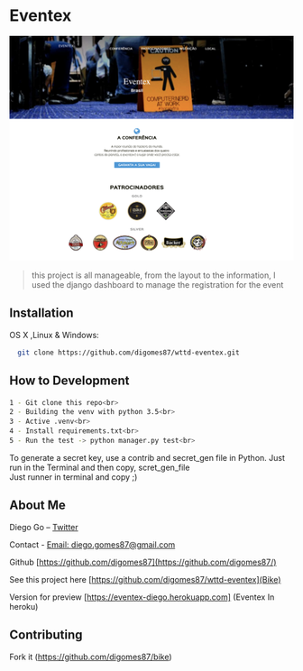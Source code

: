 # Eventex
![](eventex.png)

>this project is all manageable, from the layout to the information, I used the django dashboard to manage the registration for the event

## Installation

OS X ,Linux & Windows:

```sh
  git clone https://github.com/digomes87/wttd-eventex.git
```

## How to Development

```sh
1 - Git clone this repo<br>
2 - Building the venv with python 3.5<br>
3 - Active .venv<br>
4 - Install requirements.txt<br>
5 - Run the test -> python manager.py test<br>
```

To generate a secret key, use a contrib and secret_gen file in Python. Just run in the Terminal and then copy, scret_gen_file<br>
Just runner in terminal and copy ;)



## About Me

Diego Go – [Twitter](https://twitter.com/@DevDiegoGo) 


Contact - [Email: diego.gomes87@gmail.com](diego.gomes87@gmail.com)


Github [https://github.com/digomes87](https://github.com/digomes87/) 

See this project here [https://github.com/digomes87/wttd-eventex](Bike)

Version for preview [https://eventex-diego.herokuapp.com] (Eventex In heroku)

## Contributing

Fork it (<https://github.com/digomes87/bike>)

